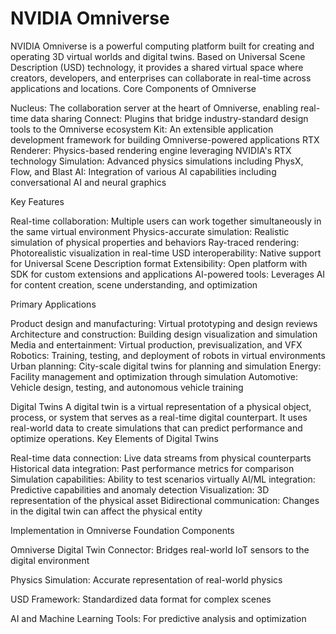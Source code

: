 # NVIDIA Omniverse

NVIDIA Omniverse is a powerful computing platform built for creating and operating 3D virtual worlds and digital twins. Based on Universal Scene Description (USD) technology, it provides a shared virtual space where creators, developers, and enterprises can collaborate in real-time across applications and locations.
Core Components of Omniverse

Nucleus: The collaboration server at the heart of Omniverse, enabling real-time data sharing
Connect: Plugins that bridge industry-standard design tools to the Omniverse ecosystem
Kit: An extensible application development framework for building Omniverse-powered applications
RTX Renderer: Physics-based rendering engine leveraging NVIDIA's RTX technology
Simulation: Advanced physics simulations including PhysX, Flow, and Blast
AI: Integration of various AI capabilities including conversational AI and neural graphics

Key Features

Real-time collaboration: Multiple users can work together simultaneously in the same virtual environment
Physics-accurate simulation: Realistic simulation of physical properties and behaviors
Ray-traced rendering: Photorealistic visualization in real-time
USD interoperability: Native support for Universal Scene Description format
Extensibility: Open platform with SDK for custom extensions and applications
AI-powered tools: Leverages AI for content creation, scene understanding, and optimization

Primary Applications

Product design and manufacturing: Virtual prototyping and design reviews
Architecture and construction: Building design visualization and simulation
Media and entertainment: Virtual production, previsualization, and VFX
Robotics: Training, testing, and deployment of robots in virtual environments
Urban planning: City-scale digital twins for planning and simulation
Energy: Facility management and optimization through simulation
Automotive: Vehicle design, testing, and autonomous vehicle training

Digital Twins
A digital twin is a virtual representation of a physical object, process, or system that serves as a real-time digital counterpart. It uses real-world data to create simulations that can predict performance and optimize operations.
Key Elements of Digital Twins

Real-time data connection: Live data streams from physical counterparts
Historical data integration: Past performance metrics for comparison
Simulation capabilities: Ability to test scenarios virtually
AI/ML integration: Predictive capabilities and anomaly detection
Visualization: 3D representation of the physical asset
Bidirectional communication: Changes in the digital twin can affect the physical entity

Implementation in Omniverse
Foundation Components

Omniverse Digital Twin Connector: Bridges real-world IoT sensors to the digital environment

Physics Simulation: Accurate representation of real-world physics

USD Framework: Standardized data format for complex scenes

AI and Machine Learning Tools: For predictive analysis and optimization
